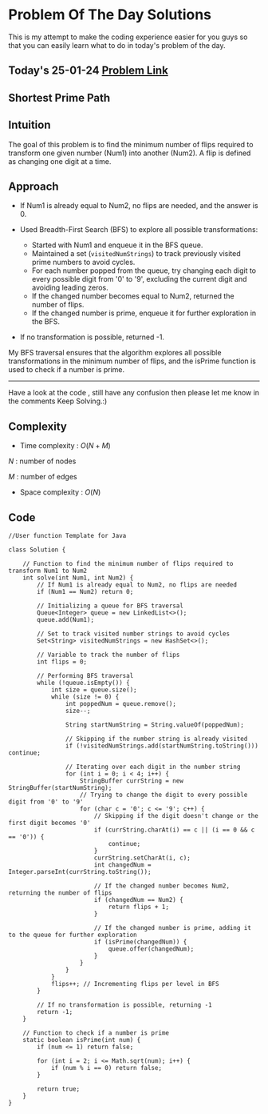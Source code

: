 # Problem Of The Day Solutions

This is my attempt to make the coding experience easier for you guys so that you can easily learn what to do in today's problem of the day.

## Today's 25-01-24 [Problem Link](https://www.geeksforgeeks.org/problems/shortest-prime-path--141631/1)
## Shortest Prime Path

## Intuition

The goal of this problem is to find the minimum number of flips required to transform one given number (Num1) into another (Num2). A flip is defined as changing one digit at a time.


## Approach

- If Num1 is already equal to Num2, no flips are needed, and the answer is 0.

- Used Breadth-First Search (BFS) to explore all possible transformations:
    - Started with Num1 and enqueue it in the BFS queue.
    - Maintained a set (`visitedNumStrings`) to track previously visited prime numbers to avoid cycles.
    - For each number popped from the queue, try changing each digit to every possible digit from '0' to '9', excluding the current digit and avoiding leading zeros.
    - If the changed number becomes equal to Num2, returned the number of flips.
    - If the changed number is prime, enqueue it for further exploration in the BFS.

- If no transformation is possible, returned -1.

My BFS traversal ensures that the algorithm explores all possible transformations in the minimum number of flips, and the isPrime function is used to check if a number is prime.

---
Have a look at the code , still have any confusion then please let me know in the comments
Keep Solving.:)

## Complexity
- Time complexity : $O(N + M)$
<!-- Add your time complexity here, e.g. $$O())$$ -->
$N$ : number of nodes

$M$ : number of edges

- Space complexity : $O(N)$
<!-- Add your space complexity here, e.g. $$O(n)$$ -->

## Code 
```
//User function Template for Java

class Solution {
    
    // Function to find the minimum number of flips required to transform Num1 to Num2
    int solve(int Num1, int Num2) {
        // If Num1 is already equal to Num2, no flips are needed
        if (Num1 == Num2) return 0;

        // Initializing a queue for BFS traversal
        Queue<Integer> queue = new LinkedList<>();
        queue.add(Num1);

        // Set to track visited number strings to avoid cycles
        Set<String> visitedNumStrings = new HashSet<>();

        // Variable to track the number of flips
        int flips = 0;

        // Performing BFS traversal
        while (!queue.isEmpty()) {
            int size = queue.size();
            while (size != 0) {
                int poppedNum = queue.remove();
                size--;

                String startNumString = String.valueOf(poppedNum);

                // Skipping if the number string is already visited
                if (!visitedNumStrings.add(startNumString.toString())) continue;

                // Iterating over each digit in the number string
                for (int i = 0; i < 4; i++) {
                    StringBuffer currString = new StringBuffer(startNumString);
                    // Trying to change the digit to every possible digit from '0' to '9'
                    for (char c = '0'; c <= '9'; c++) {
                        // Skipping if the digit doesn't change or the first digit becomes '0'
                        if (currString.charAt(i) == c || (i == 0 && c == '0')) {
                            continue;
                        }
                        currString.setCharAt(i, c);
                        int changedNum = Integer.parseInt(currString.toString());

                        // If the changed number becomes Num2, returning the number of flips
                        if (changedNum == Num2) {
                            return flips + 1;
                        }

                        // If the changed number is prime, adding it to the queue for further exploration
                        if (isPrime(changedNum)) {
                            queue.offer(changedNum);
                        }
                    }
                }
            }
            flips++; // Incrementing flips per level in BFS
        }

        // If no transformation is possible, returning -1
        return -1;
    }

    // Function to check if a number is prime
    static boolean isPrime(int num) {
        if (num <= 1) return false;

        for (int i = 2; i <= Math.sqrt(num); i++) {
            if (num % i == 0) return false;
        }

        return true;
    }
}

```

